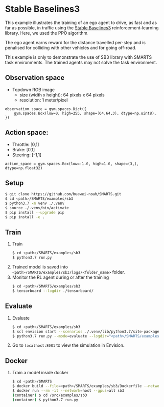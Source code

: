 # Stable Baselines3
This example illustrates the training of an ego agent to drive, as fast and as far as possible, in traffic using the [Stable Baselines3](https://github.com/DLR-RM/stable-baselines3) reinforcement-learning library. Here, we used the PPO algorithm.

The ego agent earns reward for the distance travelled per-step and is penalised for colliding with other vehicles and for going off-road.

This example is only to demonstrate the use of SB3 library with SMARTS task environments. The trained agents may not solve the task environment.

## Observation space
+ Topdown RGB image
    + size (width x height): 64 pixels x 64 pixels
    + resolution: 1 meter/pixel
```
observation_space = gym.spaces.Dict({
    gym.spaces.Box(low=0, high=255, shape=(64,64,3), dtype=np.uint8),
})
```

## Action space:
+ Throttle: [0,1]
+ Brake: [0,1]
+ Steering: [-1,1]
```
action_space = gym.spaces.Box(low=-1.0, high=1.0, shape=(3,), dtype=np.float32)
```

## Setup
```bash
$ git clone https://github.com/huawei-noah/SMARTS.git
$ cd <path>/SMARTS/examples/sb3
$ python3.7 -m venv ./.venv
$ source ./.venv/bin/activate
$ pip install --upgrade pip
$ pip install -e .
```

## Train
1. Train
    ```bash
    $ cd <path>/SMARTS/examples/sb3
    $ python3.7 run.py 
    ```
1. Trained model is saved into `<path>/SMARTS/examples/sb3/logs/<folder_name>` folder.
1. Monitor the RL agent during or after the training
    ```bash
    $ cd <path>/SMARTS/examples/sb3
    $ tensorboard --logdir ./tensorboard/
    ```

## Evaluate
1. Evaluate
    ```bash
    $ cd <path>/SMARTS/examples/sb3
    $ scl envision start --scenarios ./.venv/lib/python3.7/site-packages/scenarios/intersections &
    $ python3.7 run.py --mode=evaluate --logdir="<path>/SMARTS/examples/sb3/logs/<folder_name>" --head
    ```
1. Go to `localhost:8081` to view the simulation in Envision.


## Docker
1. Train a model inside docker
    ```bash
    $ cd <path>/SMARTS
    $ docker build --file=<path>/SMARTS/examples/sb3/Dockerfile --network=host --tag=sb3 <path>/SMARTS
    $ docker run --rm -it --network=host --gpus=all sb3
    (container) $ cd /src/examples/sb3
    (container) $ python3.7 run.py
    ```

